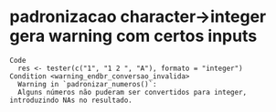 # padronizacao character->integer gera warning com certos inputs

    Code
      res <- tester(c("1", "1 2 ", "A"), formato = "integer")
    Condition <warning_endbr_conversao_invalida>
      Warning in `padronizar_numeros()`:
      Alguns números não puderam ser convertidos para integer, introduzindo NAs no resultado.

